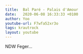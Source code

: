 ```yaml
---
title:  Bal Paré - Palais d'Amour
date:   2020-06-08 16:33:33 +0100
author: Yoo
youtube-url: F7wfa52xr3o
tags: krautrock
layout: youtube
---
```


NDW Feger…

